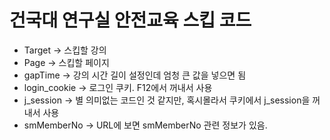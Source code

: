 ﻿# 건국대 연구실 안전교육 스킵 코드
- Target -> 스킵할 강의
- Page -> 스킵할 페이지
- gapTime -> 강의 시간 길이 설정인데 엄청 큰 값을 넣으면 됨
- login_cookie -> 로그인 쿠키. F12에서 꺼내서 사용
- j_session -> 별 의미없는 코드인 것 같지만, 혹시몰라서 쿠키에서 j_session을 꺼내서 사용
- smMemberNo -> URL에 보면 smMemberNo 관련 정보가 있음.
